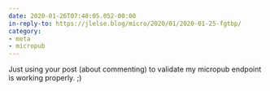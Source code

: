 ```yaml
---
date: 2020-01-26T07:48:05.052-00:00
in-reply-to: https://jlelse.blog/micro/2020/01/2020-01-25-fgtbp/
category:
- meta
- micropub
---
```

Just using your post (about commenting) to validate my micropub endpoint is working properly. ;)
